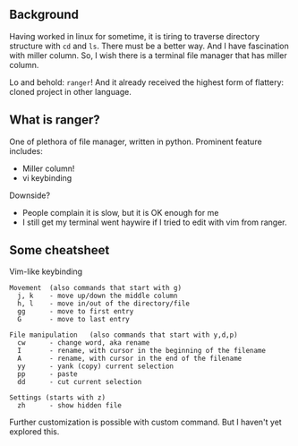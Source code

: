 ## Background

Having worked in linux for sometime, it is tiring to traverse directory structure with `cd` and `ls`.
There must be a better way.
And I have fascination with miller column.
So, I wish there is a terminal file manager that has miller column.

Lo and behold: `ranger`! And it already received the highest form of flattery: cloned project in other language.


## What is ranger?

One of plethora of file manager, written in python.
Prominent feature includes:
* Miller column!
* vi keybinding

Downside?
* People complain it is slow, but it is OK enough for me
* I still get my terminal went haywire if I tried to edit with vim from ranger.

## Some cheatsheet

Vim-like keybinding
```
Movement  (also commands that start with g)
  j, k    - move up/down the middle column
  h, l    - move in/out of the directory/file
  gg      - move to first entry
  G       - move to last entry

File manipulation   (also commands that start with y,d,p)
  cw      - change word, aka rename
  I       - rename, with cursor in the beginning of the filename
  A       - rename, with cursor in the end of the filename
  yy      - yank (copy) current selection
  pp      - paste
  dd      - cut current selection

Settings (starts with z)
  zh      - show hidden file
```

Further customization is possible with custom command.
But I haven't yet explored this.